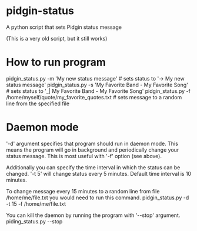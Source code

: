pidgin-status
=============

A python script that sets Pidgin status message

(This is a very old script, but it still works)

How to run program
==================

pidgin_status.py -m 'My new status message'                   # sets status to '-> My new status message'
pidgin_status.py -s 'My Favorite Band - My Favorite Song'     # sets status to '_| My Favorite Band - My Favorite Song'
pidgin_status.py -f /home/myself/quote/my_favorite_quotes.txt # sets message to a random line from the specified file

Daemon mode
=============

'-d' argument specifies that program should run in daemon mode. This means the program will go in background
and periodically change your status message. This is most useful with '-f' option (see above).

Additionally you can specify the time interval in which the status can be changed.
'-t 5' will change status every 5 minutes. Default time interval is 10 minutes.

To change message every 15 minutes to a random line from file /home/me/file.txt you would need to run this command.
pidgin_status.py -d -t 15 -f /home/me/file.txt

You can kill the daemon by running the program with '--stop' argument.
piding_status.py --stop